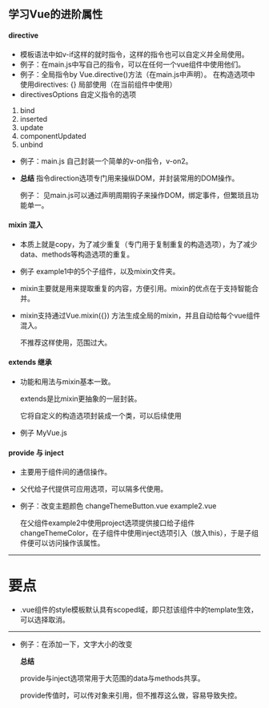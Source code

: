 ## 学习Vue的进阶属性
#### directive
* 模板语法中如v-if这样的就时指令，这样的指令也可以自定义并全局使用。
* 例子：在main.js中写自己的指令，可以在任何一个vue组件中使用他们。
* 例子：全局指令by Vue.directive()方法（在main.js中声明）。  在构造选项中使用directives: {} 局部使用（在当前组件中使用）
* directivesOptions 自定义指令的选项
1. bind
2. inserted
3. update
4. componentUpdated
5. unbind
* 例子：main.js 自己封装一个简单的v-on指令，v-on2。
* **总结** 指令direction选项专门用来操纵DOM，并封装常用的DOM操作。

  例子： 见main.js可以通过声明周期钩子来操作DOM，绑定事件，但繁琐且功能单一。
#### mixin 混入
* 本质上就是copy，为了减少重复（专门用于复制重复的构造选项），为了减少data、methods等构造选项的重复。
* 例子 example1中的5个子组件，以及mixin文件夹。
* mixin主要就是用来提取重复的内容，方便引用。mixin的优点在于支持智能合并。
* mixin支持通过Vue.mixin({}) 方法生成全局的mixin，并且自动给每个vue组件混入。

  不推荐这样使用，范围过大。
#### extends 继承
* 功能和用法与mixin基本一致。

  extends是比mixin更抽象的一层封装。
  
  它将自定义的构造选项封装成一个类，可以后续使用
* 例子 MyVue.js
#### provide 与 inject
* 主要用于组件间的通信操作。
* 父代给子代提供可应用选项，可以隔多代使用。
* 例子：改变主题颜色 changeThemeButton.vue example2.vue
  
  在父组件example2中使用project选项提供接口给子组件changeThemeColor，在子组件中使用inject选项引入（放入this），于是子组件便可以访问操作该属性。
---------------------------------
# 要点
* .vue组件的style模板默认具有scoped域，即只怼该组件中的template生效，可以选择取消。
---------------------------------
* 例子：在添加一下，文字大小的改变
  
  **总结**

  provide与inject选项常用于大范围的data与methods共享。

  provide传值时，可以传对象来引用，但不推荐这么做，容易导致失控。
